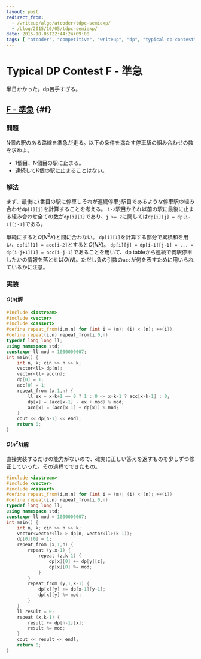 ```yaml
---
layout: post
redirect_from:
  - /writeup/algo/atcoder/tdpc-semiexp/
  - /blog/2015/10/05/tdpc-semiexp/
date: 2015-10-05T22:44:24+09:00
tags: [ "atcoder", "competitive", "writeup", "dp", "typical-dp-contest" ]
---
```


# Typical DP Contest F - 準急

半日かかった。dp苦手すぎる。

<!-- more -->

## [F - 準急](https://beta.atcoder.jp/contests/tdpc/tasks/tdpc_semiexp) {#f}

### 問題

N個の駅のある路線を準急が走る。以下の条件を満たす停車駅の組み合わせの数を求めよ。

-   1個目、N個目の駅に止まる。
-   連続してK個の駅に止まることはない。

### 解法

まず、最後に`i`番目の駅に停車しそれが連続停車`j`駅目であるような停車駅の組み合わせ`dp[i][j]`を計算することを考える。
`i-2`駅目かそれ以前の駅に最後に止まる組み合わせ全ての数が`dp[i][1]`であり、`j >= 2`に関しては`dp[i][j] = dp[i-1][j-1]`である。

単純にすると$O(N^2K)$と間に合わない。
`dp[i][1]`を計算する部分で累積和を用い、`dp[i][1] = acc[i-2]`とすると$O(NK)$。
`dp[i][j] = dp[i-1][j-1] = ... = dp[i-j+1][1] = acc[i-j-1]`であることを用いて、dp tableから連続で何駅停車したかの情報を落とせば$O(N)$。ただし負の引数の`acc`が何を表すために用いられているかに注意。

### 実装

#### $O(n)$解

``` c++
#include <iostream>
#include <vector>
#include <cassert>
#define repeat_from(i,m,n) for (int i = (m); (i) < (n); ++(i))
#define repeat(i,n) repeat_from(i,0,n)
typedef long long ll;
using namespace std;
constexpr ll mod = 1000000007;
int main() {
    int n, k; cin >> n >> k;
    vector<ll> dp(n);
    vector<ll> acc(n);
    dp[0] = 1;
    acc[0] = 1;
    repeat_from (x,1,n) {
        ll ex = x-k+1 == 0 ? 1 : 0 <= x-k-1 ? acc[x-k-1] : 0;
        dp[x] = (acc[x-1] - ex + mod) % mod;
        acc[x] = (acc[x-1] + dp[x]) % mod;
    }
    cout << dp[n-1] << endl;
    return 0;
}
```

#### $O(n^2k)$解

直接実装するだけの能力がないので、確実に正しい答えを返すものを少しずつ修正していった。その過程でできたもの。

``` c++
#include <iostream>
#include <vector>
#include <cassert>
#define repeat_from(i,m,n) for (int i = (m); (i) < (n); ++(i))
#define repeat(i,n) repeat_from(i,0,n)
typedef long long ll;
using namespace std;
constexpr ll mod = 1000000007;
int main() {
    int n, k; cin >> n >> k;
    vector<vector<ll> > dp(n, vector<ll>(k-1));
    dp[0][0] = 1;
    repeat_from (x,1,n) {
        repeat (y,x-1) {
            repeat (z,k-1) {
                dp[x][0] += dp[y][z];
                dp[x][0] %= mod;
            }
        }
        repeat_from (y,1,k-1) {
            dp[x][y] += dp[x-1][y-1];
            dp[x][y] %= mod;
        }
    }
    ll result = 0;
    repeat (x,k-1) {
        result += dp[n-1][x];
        result %= mod;
    }
    cout << result << endl;
    return 0;
}
```
